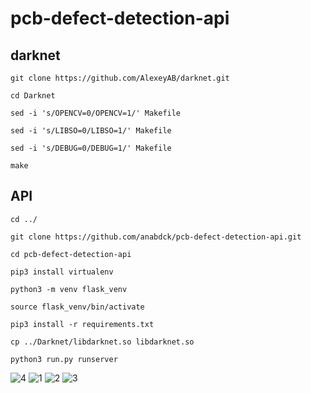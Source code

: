 # pcb-defect-detection-api

## darknet
`git clone https://github.com/AlexeyAB/darknet.git`

`cd Darknet`

`sed -i 's/OPENCV=0/OPENCV=1/' Makefile`

`sed -i 's/LIBSO=0/LIBSO=1/' Makefile`

`sed -i 's/DEBUG=0/DEBUG=1/' Makefile`

`make`


## API
`cd ../`

`git clone https://github.com/anabdck/pcb-defect-detection-api.git`

`cd pcb-defect-detection-api`

`pip3 install virtualenv`

`python3 -m venv flask_venv`

`source flask_venv/bin/activate`

`pip3 install -r requirements.txt`

`cp ../Darknet/libdarknet.so libdarknet.so`

`python3 run.py runserver`

![4](https://github.com/anabdck/pcb-defect-detection-api/tree/main/app/static/4.png)
![1](https://github.com/anabdck/pcb-defect-detection-api/tree/main/app/static/1.png)
![2](https://github.com/anabdck/pcb-defect-detection-api/tree/main/app/static/2.png)
![3](https://github.com/anabdck/pcb-defect-detection-api/tree/main/app/static/3.png)
